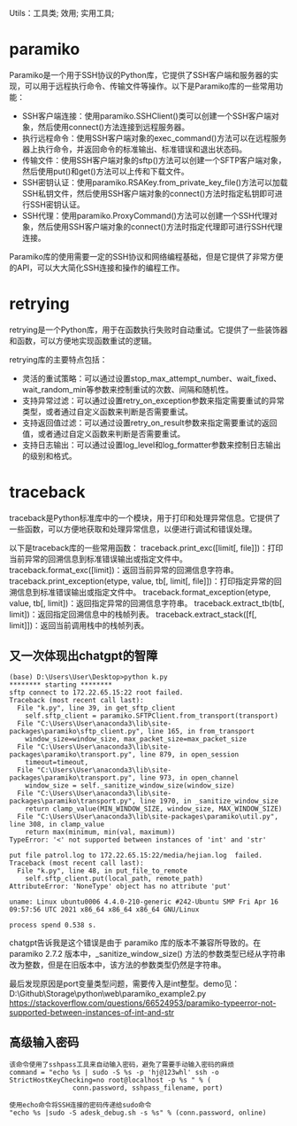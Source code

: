Utils：工具类; 效用; 实用工具;


# paramiko
Paramiko是一个用于SSH协议的Python库，它提供了SSH客户端和服务器的实现，可以用于远程执行命令、传输文件等操作。以下是Paramiko库的一些常用功能：

- SSH客户端连接：使用paramiko.SSHClient()类可以创建一个SSH客户端对象，然后使用connect()方法连接到远程服务器。
- 执行远程命令：使用SSH客户端对象的exec_command()方法可以在远程服务器上执行命令，并返回命令的标准输出、标准错误和退出状态码。
- 传输文件：使用SSH客户端对象的sftp()方法可以创建一个SFTP客户端对象，然后使用put()和get()方法可以上传和下载文件。
- SSH密钥认证：使用paramiko.RSAKey.from_private_key_file()方法可以加载SSH私钥文件，然后使用SSH客户端对象的connect()方法时指定私钥即可进行SSH密钥认证。
- SSH代理：使用paramiko.ProxyCommand()方法可以创建一个SSH代理对象，然后使用SSH客户端对象的connect()方法时指定代理即可进行SSH代理连接。

Paramiko库的使用需要一定的SSH协议和网络编程基础，但是它提供了非常方便的API，可以大大简化SSH连接和操作的编程工作。

# retrying
retrying是一个Python库，用于在函数执行失败时自动重试。它提供了一些装饰器和函数，可以方便地实现函数重试的逻辑。

retrying库的主要特点包括：
- 灵活的重试策略：可以通过设置stop_max_attempt_number、wait_fixed、wait_random_min等参数来控制重试的次数、间隔和随机性。
- 支持异常过滤：可以通过设置retry_on_exception参数来指定需要重试的异常类型，或者通过自定义函数来判断是否需要重试。
- 支持返回值过滤：可以通过设置retry_on_result参数来指定需要重试的返回值，或者通过自定义函数来判断是否需要重试。
- 支持日志输出：可以通过设置log_level和log_formatter参数来控制日志输出的级别和格式。

# traceback
traceback是Python标准库中的一个模块，用于打印和处理异常信息。它提供了一些函数，可以方便地获取和处理异常信息，以便进行调试和错误处理。

以下是traceback库的一些常用函数：
traceback.print_exc([limit[, file]])：打印当前异常的回溯信息到标准错误输出或指定文件中。
traceback.format_exc([limit])：返回当前异常的回溯信息字符串。
traceback.print_exception(etype, value, tb[, limit[, file]])：打印指定异常的回溯信息到标准错误输出或指定文件中。
traceback.format_exception(etype, value, tb[, limit])：返回指定异常的回溯信息字符串。
traceback.extract_tb(tb[, limit])：返回指定回溯信息中的栈帧列表。
traceback.extract_stack([f[, limit]])：返回当前调用栈中的栈帧列表。

## 又一次体现出chatgpt的智障
```
(base) D:\Users\User\Desktop>python k.py
******** starting ********
sftp connect to 172.22.65.15:22 root failed.
Traceback (most recent call last):
  File "k.py", line 39, in get_sftp_client
    self.sftp_client = paramiko.SFTPClient.from_transport(transport)
  File "C:\Users\User\anaconda3\lib\site-packages\paramiko\sftp_client.py", line 165, in from_transport
    window_size=window_size, max_packet_size=max_packet_size
  File "C:\Users\User\anaconda3\lib\site-packages\paramiko\transport.py", line 879, in open_session
    timeout=timeout,
  File "C:\Users\User\anaconda3\lib\site-packages\paramiko\transport.py", line 973, in open_channel
    window_size = self._sanitize_window_size(window_size)
  File "C:\Users\User\anaconda3\lib\site-packages\paramiko\transport.py", line 1970, in _sanitize_window_size
    return clamp_value(MIN_WINDOW_SIZE, window_size, MAX_WINDOW_SIZE)
  File "C:\Users\User\anaconda3\lib\site-packages\paramiko\util.py", line 308, in clamp_value
    return max(minimum, min(val, maximum))
TypeError: '<' not supported between instances of 'int' and 'str'

put file patrol.log to 172.22.65.15:22/media/hejian.log  failed.
Traceback (most recent call last):
  File "k.py", line 48, in put_file_to_remote
    self.sftp_client.put(local_path, remote_path)
AttributeError: 'NoneType' object has no attribute 'put'

uname: Linux ubuntu0006 4.4.0-210-generic #242-Ubuntu SMP Fri Apr 16 09:57:56 UTC 2021 x86_64 x86_64 x86_64 GNU/Linux

process spend 0.538 s.
```
chatgpt告诉我是这个错误是由于 paramiko 库的版本不兼容所导致的。在 paramiko 2.7.2 版本中，_sanitize_window_size() 方法的参数类型已经从字符串改为整数，但是在旧版本中，该方法的参数类型仍然是字符串。

最后发现原因是port变量类型问题，需要传入是int整型。demo见：D:\Github\Storage\python\web\paramiko_example2.py
https://stackoverflow.com/questions/66524953/paramiko-typeerror-not-supported-between-instances-of-int-and-str

## 高级输入密码
```
该命令使用了sshpass工具来自动输入密码，避免了需要手动输入密码的麻烦
command = "echo %s | sudo -S %s -p 'hj@123whl' ssh -o StrictHostKeyChecking=no root@localhost -p %s " % (
                conn.password, sshpass_filename, port)

使用echo命令将SSH连接的密码传递给sudo命令
"echo %s |sudo -S adesk_debug.sh -s %s" % (conn.password, online)
```







